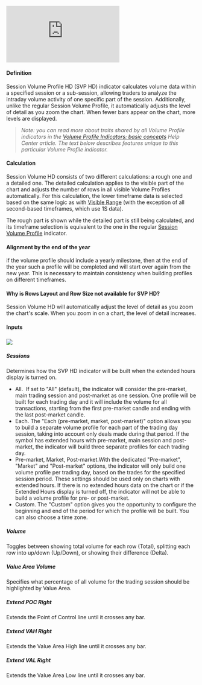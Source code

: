 #### <iframe src="https://www.youtube.com/embed/sLOmfOjOM_c??si=DQkXQsXLR7BwOxcO&amp;wmode=opaque" frameborder="0" allowfullscreen=""></iframe>  

#### Definition 

Session Volume Profile HD (SVP HD) indicator calculates volume data within a specified session or a sub-session, allowing traders to analyze the intraday volume activity of one specific part of the session. Additionally, unlike the regular Session Volume Profile, it automatically adjusts the level of detail as you zoom the chart. When fewer bars appear on the chart, more levels are displayed. 

> _Note: you can read more about traits shared by all Volume Profile indicators in the_ _[Volume Profile Indicators: basic concepts](https://www.tradingview.com/chart/?solution=43000502040)_ _Help Center article. The text below describes features unique to this particular Volume Profile indicator._

#### Calculation

Session Volume HD consists of two different calculations: a rough one and a detailed one. The detailed calculation applies to the visible part of the chart and adjusts the number of rows in all visible Volume Profiles automatically. For this calculation, the lower timeframe data is selected based on the same logic as with [Visible Range](https://www.tradingview.com/chart/eufRBV30/?solution=43000703076) (with the exception of all second-based timeframes, which use 1S data).

The rough part is shown while the detailed part is still being calculated, and its timeframe selection is equivalent to the one in the regular [Session Volume Profile](https://www.tradingview.com/chart/eufRBV30/?solution=43000703072) indicator.

#### Alignment by the end of the year 

if the volume profile should include a yearly milestone, then at the end of the year such a profile will be completed and will start over again from the new year. This is necessary to maintain consistency when building profiles on different timeframes. 

#### Why is Rows Layout and Row Size not available for SVP HD?

Session Volume HD will automatically adjust the level of detail as you zoom the chart's scale. When you zoom in on a chart, the level of detail increases.

#### Inputs

##### 

![](https://s3.amazonaws.com/cdn.freshdesk.com/data/helpdesk/attachments/production/43412004779/original/r8zlmYun-dKidyr8hhG3FA2WS7dVWExUGw.png?1684839437)

##### Sessions

Determines how the SVP HD indicator will be built when the extended hours display is turned on. 

-   All.  If set to "All" (default), the indicator will consider the pre-market, main trading session and post-market as one session. One profile will be built for each trading day and it will include the volume for all transactions, starting from the first pre-market candle and ending with the last post-market candle. 
-   Each. The "Each (pre-market, market, post-market)" option allows you to build a separate volume profile for each part of the trading day session, taking into account only deals made during that period. If the symbol has extended hours with pre-market, main session and post-market, the indicator will build three separate profiles for each trading day. 
-   Pre-market, Market, Post-market.With the dedicated "Pre-market", "Market" and "Post-market" options, the indicator will only build one volume profile per trading day, based on the trades for the specified session period. These settings should be used only on charts with extended hours. If there is no extended hours data on the chart or if the Extended Hours display is turned off, the indicator will not be able to build a volume profile for pre- or post-market. 
-   Custom. The "Custom" option gives you the opportunity to configure the beginning and end of the period for which the profile will be built. You can also choose a time zone.

##### Volume

Toggles between showing total volume for each row (Total), splitting each row into up/down (Up/Down), or showing their difference (Delta).

##### Value Area Volume

Specifies what percentage of all volume for the trading session should be highlighted by Value Area.

##### Extend POC Right

Extends the Point of Control line until it crosses any bar.

##### Extend VAH Right

Extends the Value Area High line until it crosses any bar.

##### Extend VAL Right

Extends the Value Area Low line until it crosses any bar.